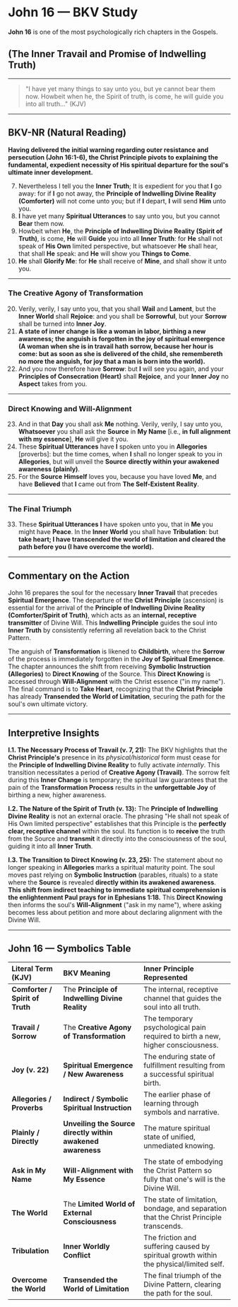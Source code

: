 
# John 16 — BKV Study

**John 16** is one of the most psychologically rich chapters in the Gospels.

## (The Inner Travail and Promise of Indwelling Truth)

---

> "I have yet many things to say unto you, but ye cannot bear them now. Howbeit when he, the Spirit of truth, is come, he will guide you into all truth..." (KJV)

---

## BKV-NR (Natural Reading)

**Having delivered the initial warning regarding outer resistance and persecution (John 16:1-6), the Christ Principle pivots to explaining the fundamental, expedient necessity of His spiritual departure for the soul's ultimate inner development.**

7. Nevertheless I tell you the **Inner Truth**; It is expedient for you that **I** go away: for if **I** go not away, the **Principle of Indwelling Divine Reality (Comforter)** will not come unto you; but if **I** depart, **I** will send **Him** unto you.
12. **I** have yet many **Spiritual Utterances** to say unto you, but you cannot **Bear** them now.
13. Howbeit when **He**, the **Principle of Indwelling Divine Reality (Spirit of Truth)**, is come, **He** will **Guide** you into all **Inner Truth**: for **He** shall not speak of **His Own** limited perspective, but whatsoever **He** shall hear, that shall **He** speak: and **He** will show you **Things to Come**.
14. **He** shall **Glorify Me**: for **He** shall receive of **Mine**, and shall show it unto you.

---

### The Creative Agony of Transformation

20. Verily, verily, I say unto you, that you shall **Wail** and **Lament**, but the **Inner World** shall **Rejoice**: and you shall be **Sorrowful**, but your **Sorrow** shall be turned into **Inner Joy**.
21. **A state of inner change is like a woman in labor, birthing a new awareness; the anguish is forgotten in the joy of spiritual emergence (A woman when she is in travail hath sorrow, because her hour is come: but as soon as she is delivered of the child, she remembereth no more the anguish, for joy that a man is born into the world).**
22. And you now therefore have **Sorrow**: but **I** will see you again, and your **Principles of Consecration (Heart)** shall **Rejoice**, and your **Inner Joy** no **Aspect** takes from you.

---

### Direct Knowing and Will-Alignment

23. And in that **Day** you shall ask **Me** nothing. Verily, verily, I say unto you, **Whatsoever** you shall ask the **Source** in **My Name** [i.e., **in full alignment with my essence**], **He** will give it you.
25. These **Spiritual Utterances** have **I** spoken unto you in **Allegories** [proverbs]: but the time comes, when **I** shall no longer speak to you in **Allegories**, but will unveil the **Source** **directly within your awakened awareness (plainly)**.
27. For the **Source** **Himself** loves you, because you have loved **Me**, and have **Believed** that **I** came out from **The Self-Existent Reality**.

---

### The Final Triumph

33. These **Spiritual Utterances** **I** have spoken unto you, that in **Me** you might have **Peace**. In the **Inner World** you shall have **Tribulation**: but **take heart; I have transcended the world of limitation and cleared the path before you (I have overcome the world).**

---

## Commentary on the Action

John 16 prepares the soul for the necessary **Inner Travail** that precedes **Spiritual Emergence**. The departure of the **Christ Principle** (ascension) is essential for the arrival of the **Principle of Indwelling Divine Reality (Comforter/Spirit of Truth)**, which acts as an **internal, receptive transmitter** of Divine Will. This **Indwelling Principle** guides the soul into **Inner Truth** by consistently referring all revelation back to the Christ Pattern.

The anguish of **Transformation** is likened to **Childbirth**, where the **Sorrow** of the process is immediately forgotten in the **Joy of Spiritual Emergence**. The chapter announces the shift from receiving **Symbolic Instruction (Allegories)** to **Direct Knowing** of the Source. This **Direct Knowing** is accessed through **Will-Alignment** with the Christ essence ("in my name"). The final command is to **Take Heart**, recognizing that the **Christ Principle** has already **Transended the World of Limitation**, securing the path for the soul's own ultimate victory.

---

## Interpretive Insights

**I.1. The Necessary Process of Travail (v. 7, 21):** The BKV highlights that the **Christ Principle's** presence in its *physical/historical* form must cease for the **Principle of Indwelling Divine Reality** to fully activate *internally*. This transition necessitates a period of **Creative Agony (Travail)**. The sorrow felt during this **Inner Change** is temporary; the spiritual law guarantees that the pain of the **Transformation Process** results in the **unforgettable Joy** of birthing a new, higher awareness.

**I.2. The Nature of the Spirit of Truth (v. 13):** The **Principle of Indwelling Divine Reality** is not an external oracle. The phrasing "He shall not speak of His Own limited perspective" establishes that this Principle is the **perfectly clear, receptive channel** within the soul. Its function is to **receive** the truth from the Source and **transmit** it directly into the consciousness of the soul, guiding it into all **Inner Truth**.

**I.3. The Transition to Direct Knowing (v. 23, 25):** The statement about no longer speaking in **Allegories** marks a spiritual maturity point. The soul moves past relying on **Symbolic Instruction** (parables, rituals) to a state where the **Source** is revealed **directly within its awakened awareness**. **This shift from indirect teaching to immediate spiritual comprehension is the enlightenment Paul prays for in Ephesians 1:18.** This **Direct Knowing** then informs the soul's **Will-Alignment** ("ask in my name"), where asking becomes less about petition and more about declaring alignment with the Divine Will.

---

## John 16 — Symbolics Table

| Literal Term (KJV) | BKV Meaning | Inner Principle Represented |
| :--- | :--- | :--- |
| **Comforter / Spirit of Truth** | The **Principle of Indwelling Divine Reality** | The internal, receptive channel that guides the soul into all truth. |
| **Travail / Sorrow** | The **Creative Agony of Transformation** | The temporary psychological pain required to birth a new, higher consciousness. |
| **Joy (v. 22)** | **Spiritual Emergence / New Awareness** | The enduring state of fulfillment resulting from a successful spiritual birth. |
| **Allegories / Proverbs** | **Indirect / Symbolic Spiritual Instruction** | The earlier phase of learning through symbols and narrative. |
| **Plainly / Directly** | **Unveiling the Source directly within awakened awareness** | The mature spiritual state of unified, unmediated knowing. |
| **Ask in My Name** | **Will-Alignment with My Essence** | The state of embodying the Christ Pattern so fully that one's will is the Divine Will. |
| **The World** | The **Limited World of External Consciousness** | The state of limitation, bondage, and separation that the Christ Principle transcends. |
| **Tribulation** | **Inner Worldly Conflict** | The friction and suffering caused by spiritual growth within the physical/limited self. |
| **Overcome the World** | **Transended the World of Limitation** | The final triumph of the Divine Pattern, clearing the path for the soul. |

















